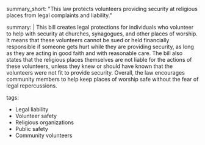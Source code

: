 summary_short: "This law protects volunteers providing security at religious places from legal complaints and liability."

summary: |
  This bill creates legal protections for individuals who volunteer to help with security at churches, synagogues, and other places of worship. It means that these volunteers cannot be sued or held financially responsible if someone gets hurt while they are providing security, as long as they are acting in good faith and with reasonable care. The bill also states that the religious places themselves are not liable for the actions of these volunteers, unless they knew or should have known that the volunteers were not fit to provide security. Overall, the law encourages community members to help keep places of worship safe without the fear of legal repercussions.

tags:
  - Legal liability
  - Volunteer safety
  - Religious organizations
  - Public safety
  - Community volunteers
